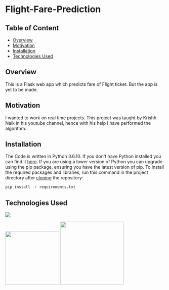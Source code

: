 # Flight-Fare-Prediction


## Table of Content
  * [Overview](#overview)
  * [Motivation](#motivation)
  * [Installation](#installation)
  * [Technologies Used](#technologies-used)
 

## Overview
This is a Flask web app which predicts fare of Flight ticket. But the app is yet to be made.

## Motivation
I wanted to work on real time projects. This project was taught by Krishh Naik in his youtube channel, hence with his help I have performed the algorithm.

## Installation
The Code is written in Python 3.6.10. If you don't have Python installed you can find it [here](https://www.python.org/downloads/). If you are using a lower version of Python you can upgrade using the pip package, ensuring you have the latest version of pip. To install the required packages and libraries, run this command in the project directory after [cloning](https://www.howtogeek.com/451360/how-to-clone-a-github-repository/) the repository:
```bash
pip install -r requirements.txt
```


## Technologies Used

![](https://forthebadge.com/images/badges/made-with-python.svg)

[<img target="_blank" src="https://flask.palletsprojects.com/en/1.1.x/_images/flask-logo.png" width=170>](https://flask.palletsprojects.com/en/1.1.x/)  [<img target="_blank" src="https://scikit-learn.org/stable/_static/scikit-learn-logo-small.png" width=200>](https://scikit-learn.org/stable/) 


